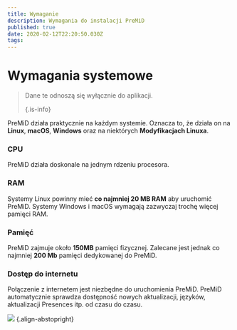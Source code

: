 ```yaml
---
title: Wymaganie
description: Wymagania do instalacji PreMiD
published: true
date: 2020-02-12T22:20:50.030Z
tags: 
---
```


# Wymagania systemowe

> Dane te odnoszą się wyłącznie do aplikacji. 
> 
> {.is-info}

PreMiD działa praktycznie na każdym systemie. Oznacza to, że działa on na **Linux**, **macOS**, **Windows** oraz na niektórych **Modyfikacjach Linuxa**.

### CPU
PreMiD działa doskonale na jednym rdzeniu procesora.

### RAM
Systemy Linux powinny mieć **co najmniej 20 MB RAM** aby uruchomić PreMiD. Systemy Windows i macOS wymagają zazwyczaj trochę więcej pamięci RAM.

### Pamięć
PreMiD zajmuje około **150MB** pamięci fizycznej. Zalecane jest jednak co najmniej **200 Mb** pamięci dedykowanej do PreMiD.

### Dostęp do internetu
Połączenie z internetem jest niezbędne do uruchomienia PreMiD. PreMiD automatycznie sprawdza dostępność nowych aktualizacji, języków, aktualizacji Presences itp. od czasu do czasu.

![](https://a.icons8.com/ViUXyjOj/f4tFww/svg.svg) {.align-abstopright}